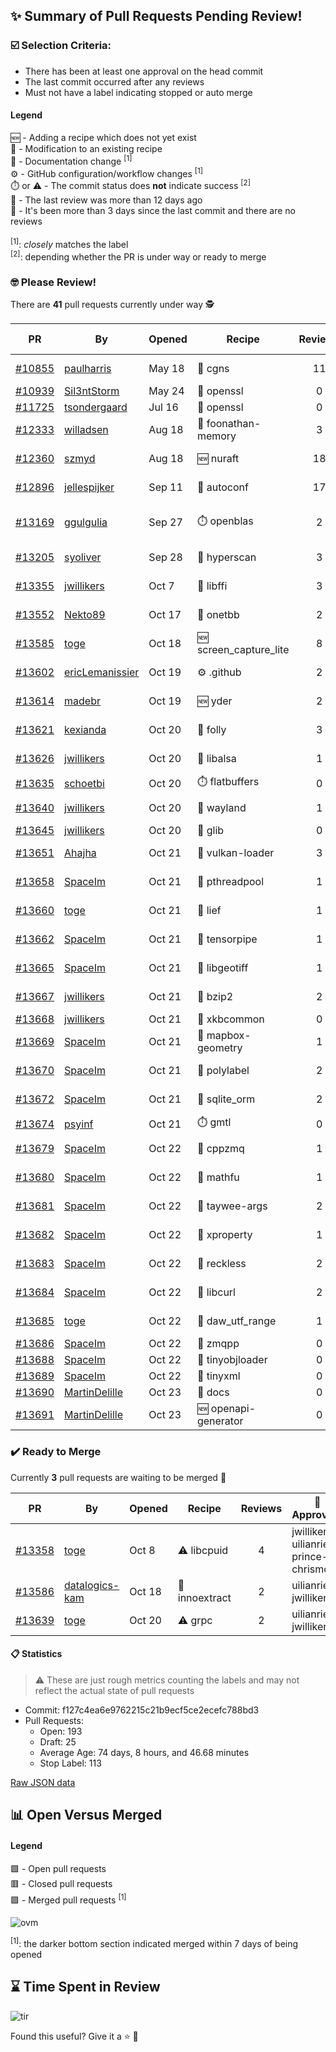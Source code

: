 ## :sparkles: Summary of Pull Requests Pending Review!

### :ballot_box_with_check: Selection Criteria:

- There has been at least one approval on the head commit
- The last commit occurred after any reviews
- Must not have a label indicating stopped or auto merge

#### Legend

:new: - Adding a recipe which does not yet exist<br>
:memo: - Modification to an existing recipe<br>
:green_book: - Documentation change <sup>[1]</sup><br>
:gear: - GitHub configuration/workflow changes <sup>[1]</sup><br>
:stopwatch: or :warning: - The commit status does **not** indicate success <sup>[2]</sup><br>
:bell: - The last review was more than 12 days ago<br>
:eyes: - It's been more than 3 days since the last commit and there are no reviews<br>
<br>
<sup>[1]</sup>: _closely_ matches the label<br>
<sup>[2]</sup>: depending whether the PR is under way or ready to merge

### :nerd_face: Please Review! 

There are **41** pull requests currently under way :detective:

PR | By | Opened | Recipe | Reviews | Last | :stop_sign: Blockers | :star2: Approvers
:---: | --- | --- | --- | :---: | --- | --- | ---
[#10855](https://github.com/conan-io/conan-center-index/pull/10855)|[paulharris](https://github.com/paulharris)|May 18|:memo: cgns|11|Oct 22||prince-chrismc
[#10939](https://github.com/conan-io/conan-center-index/pull/10939)|[Sil3ntStorm](https://github.com/Sil3ntStorm)|May 24|:memo: openssl|0|:eyes:||
[#11725](https://github.com/conan-io/conan-center-index/pull/11725)|[tsondergaard](https://github.com/tsondergaard)|Jul 16|:memo: openssl|0|:eyes:||
[#12333](https://github.com/conan-io/conan-center-index/pull/12333)|[willadsen](https://github.com/willadsen)|Aug 18|:memo: foonathan-memory|3|Oct 15||SSE4
[#12360](https://github.com/conan-io/conan-center-index/pull/12360)|[szmyd](https://github.com/szmyd)|Aug 18|:new: nuraft|18|Oct 17||SSE4
[#12896](https://github.com/conan-io/conan-center-index/pull/12896)|[jellespijker](https://github.com/jellespijker)|Sep 11|:memo: autoconf|17|Oct 16|uilianries|
[#13169](https://github.com/conan-io/conan-center-index/pull/13169)|[ggulgulia](https://github.com/ggulgulia)|Sep 27|:stopwatch: openblas|2|Sep 27 :bell:||
[#13205](https://github.com/conan-io/conan-center-index/pull/13205)|[syoliver](https://github.com/syoliver)|Sep 28|:memo: hyperscan|3|Oct 18||jwillikers
[#13355](https://github.com/conan-io/conan-center-index/pull/13355)|[jwillikers](https://github.com/jwillikers)|Oct 7|:memo: libffi|3|Oct 19||
[#13552](https://github.com/conan-io/conan-center-index/pull/13552)|[Nekto89](https://github.com/Nekto89)|Oct 17|:memo: onetbb|2|Oct 18||prince-chrismc
[#13585](https://github.com/conan-io/conan-center-index/pull/13585)|[toge](https://github.com/toge)|Oct 18|:new: screen_capture_lite|8|Oct 22||prince-chrismc
[#13602](https://github.com/conan-io/conan-center-index/pull/13602)|[ericLemanissier](https://github.com/ericLemanissier)|Oct 19|:gear: .github|2|Oct 22||prince-chrismc
[#13614](https://github.com/conan-io/conan-center-index/pull/13614)|[madebr](https://github.com/madebr)|Oct 19|:new: yder|2|Oct 22||jwillikers
[#13621](https://github.com/conan-io/conan-center-index/pull/13621)|[kexianda](https://github.com/kexianda)|Oct 20|:memo: folly|3|Oct 22||jwillikers
[#13626](https://github.com/conan-io/conan-center-index/pull/13626)|[jwillikers](https://github.com/jwillikers)|Oct 20|:memo: libalsa|1|Oct 21||uilianries
[#13635](https://github.com/conan-io/conan-center-index/pull/13635)|[schoetbi](https://github.com/schoetbi)|Oct 20|:stopwatch: flatbuffers|0|||
[#13640](https://github.com/conan-io/conan-center-index/pull/13640)|[jwillikers](https://github.com/jwillikers)|Oct 20|:memo: wayland|1|Oct 21||uilianries
[#13645](https://github.com/conan-io/conan-center-index/pull/13645)|[jwillikers](https://github.com/jwillikers)|Oct 20|:memo: glib|0|||
[#13651](https://github.com/conan-io/conan-center-index/pull/13651)|[Ahajha](https://github.com/Ahajha)|Oct 21|:memo: vulkan-loader|3|Oct 22||jwillikers
[#13658](https://github.com/conan-io/conan-center-index/pull/13658)|[SpaceIm](https://github.com/SpaceIm)|Oct 21|:memo: pthreadpool|1|Oct 22||jwillikers
[#13660](https://github.com/conan-io/conan-center-index/pull/13660)|[toge](https://github.com/toge)|Oct 21|:memo: lief|1|Oct 22||jwillikers
[#13662](https://github.com/conan-io/conan-center-index/pull/13662)|[SpaceIm](https://github.com/SpaceIm)|Oct 21|:memo: tensorpipe|1|Oct 21||uilianries
[#13665](https://github.com/conan-io/conan-center-index/pull/13665)|[SpaceIm](https://github.com/SpaceIm)|Oct 21|:memo: libgeotiff|1|Oct 22||jwillikers
[#13667](https://github.com/conan-io/conan-center-index/pull/13667)|[jwillikers](https://github.com/jwillikers)|Oct 21|:memo: bzip2|2|Oct 22||prince-chrismc
[#13668](https://github.com/conan-io/conan-center-index/pull/13668)|[jwillikers](https://github.com/jwillikers)|Oct 21|:memo: xkbcommon|0|||
[#13669](https://github.com/conan-io/conan-center-index/pull/13669)|[SpaceIm](https://github.com/SpaceIm)|Oct 21|:memo: mapbox-geometry|1|Oct 22||jwillikers
[#13670](https://github.com/conan-io/conan-center-index/pull/13670)|[SpaceIm](https://github.com/SpaceIm)|Oct 21|:memo: polylabel|2|Oct 22||jwillikers, toge
[#13672](https://github.com/conan-io/conan-center-index/pull/13672)|[SpaceIm](https://github.com/SpaceIm)|Oct 21|:memo: sqlite_orm|2|Oct 22||jwillikers, toge
[#13674](https://github.com/conan-io/conan-center-index/pull/13674)|[psyinf](https://github.com/psyinf)|Oct 21|:stopwatch: gmtl|0|||
[#13679](https://github.com/conan-io/conan-center-index/pull/13679)|[SpaceIm](https://github.com/SpaceIm)|Oct 22|:memo: cppzmq|1|Oct 22||jwillikers
[#13680](https://github.com/conan-io/conan-center-index/pull/13680)|[SpaceIm](https://github.com/SpaceIm)|Oct 22|:memo: mathfu|1|Oct 22||jwillikers
[#13681](https://github.com/conan-io/conan-center-index/pull/13681)|[SpaceIm](https://github.com/SpaceIm)|Oct 22|:memo: taywee-args|2|Oct 22||jwillikers, toge
[#13682](https://github.com/conan-io/conan-center-index/pull/13682)|[SpaceIm](https://github.com/SpaceIm)|Oct 22|:memo: xproperty|1|Oct 22||jwillikers
[#13683](https://github.com/conan-io/conan-center-index/pull/13683)|[SpaceIm](https://github.com/SpaceIm)|Oct 22|:memo: reckless|2|Oct 22||jwillikers, toge
[#13684](https://github.com/conan-io/conan-center-index/pull/13684)|[SpaceIm](https://github.com/SpaceIm)|Oct 22|:memo: libcurl|2|Oct 22||jwillikers, MartinDelille
[#13685](https://github.com/conan-io/conan-center-index/pull/13685)|[toge](https://github.com/toge)|Oct 22|:memo: daw_utf_range|1|Oct 22||jwillikers
[#13686](https://github.com/conan-io/conan-center-index/pull/13686)|[SpaceIm](https://github.com/SpaceIm)|Oct 22|:memo: zmqpp|0|||
[#13688](https://github.com/conan-io/conan-center-index/pull/13688)|[SpaceIm](https://github.com/SpaceIm)|Oct 22|:memo: tinyobjloader|0|||
[#13689](https://github.com/conan-io/conan-center-index/pull/13689)|[SpaceIm](https://github.com/SpaceIm)|Oct 22|:memo: tinyxml|0|||
[#13690](https://github.com/conan-io/conan-center-index/pull/13690)|[MartinDelille](https://github.com/MartinDelille)|Oct 23|:green_book: docs|0|||
[#13691](https://github.com/conan-io/conan-center-index/pull/13691)|[MartinDelille](https://github.com/MartinDelille)|Oct 23|:new: openapi-generator|0|||


### :heavy_check_mark: Ready to Merge 

Currently **3** pull requests are waiting to be merged :tada:


PR | By | Opened | Recipe | Reviews | :star2: Approvers
:---: | --- | --- | --- | :---: | ---
[#13358](https://github.com/conan-io/conan-center-index/pull/13358)|[toge](https://github.com/toge)|Oct 8|:warning: libcpuid|4|jwillikers, uilianries, prince-chrismc
[#13586](https://github.com/conan-io/conan-center-index/pull/13586)|[datalogics-kam](https://github.com/datalogics-kam)|Oct 18|:memo: innoextract|2|uilianries, jwillikers
[#13639](https://github.com/conan-io/conan-center-index/pull/13639)|[toge](https://github.com/toge)|Oct 20|:warning: grpc|2|uilianries, jwillikers


#### :clipboard: Statistics

> :warning: These are just rough metrics counting the labels and may not reflect the actual state of pull requests

- Commit: f127c4ea6e9762215c21b9ecf5ce2ecefc788bd3
- Pull Requests:
	- Open: 193
	- Draft: 25
	- Average Age: 74 days, 8 hours, and 46.68 minutes
	- Stop Label: 113
	

[Raw JSON data](https://raw.githubusercontent.com/prince-chrismc/conan-center-index-pending-review/raw-data/pending-review.json)

## :bar_chart: Open Versus Merged

#### Legend

:green_square: - Open pull requests<br>
:red_square: - Closed pull requests<br>
:purple_square: - Merged pull requests <sup>[1]</sup><br>

![ovm](https://github.com/prince-chrismc/conan-center-index-pending-review/blob/raw-data/open-versus-merged.gif?raw=true)

<sup>[1]</sup>: the darker bottom section indicated merged within 7 days of being opened

## :hourglass: Time Spent in Review

![tir](https://github.com/prince-chrismc/conan-center-index-pending-review/blob/raw-data/time-in-review.png?raw=true)

Found this useful? Give it a :star: :pray:
	